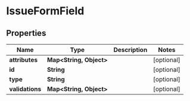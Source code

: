 
# IssueFormField

## Properties
Name | Type | Description | Notes
------------ | ------------- | ------------- | -------------
**attributes** | **Map&lt;String, Object&gt;** |  |  [optional]
**id** | **String** |  |  [optional]
**type** | **String** |  |  [optional]
**validations** | **Map&lt;String, Object&gt;** |  |  [optional]



